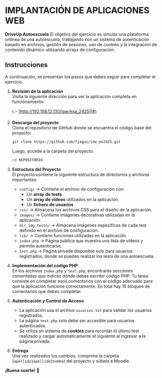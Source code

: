 # IMPLANTACIÓN DE APLICACIONES WEB
**DriveUp Autoescuela**
El objetivo del ejercicio es simular una plataforma onlinea de una autoescuela, trabajando con un sistema de autenticación basado en archivos, gestión de sesiones, uso de cookies y la integración de contenido dinámico utilizando arrays de configuración.

## Instrucciones

A continuación, se presentan los pasos que debes seguir para completar el ejercicio.

1. **Revisión de la aplicación**  
   Visita la siguiente dirección para ver la aplicación completa en funcionamiento:
   
   👉 [http://192.168.12.130/iaw/exa_2425](#)

2. **Descarga del proyecto**  
   Clona el repositorio de GitHub donde se encuentra el código base del proyecto:
   
   ```bash
   git clone https://github.com/fjagui/iaw_ex2425.git
   ```
   
   Luego, accede a la carpeta del proyecto:
   
   ```bash
   cd REPOSITORIO
   ```

3. **Estructura del Proyecto**  
   El proyecto contiene la siguiente estructura de directorios y archivos importantes:
   
   - `config/` → Contiene el archivo de configuración con:
     - Un **array de tests**.
     - Un **array de vídeos** utilizados en la aplicación.
     - Un **fichero de usuarios**
   - `css/` → Almacena los archivos CSS para el diseño de la aplicación.
   - `images/` → Contiene imágenes decorativas utilizadas en la aplicación.
   - `dir_img_testn/` → Almacena imágenes específicas de cada test definido en el archivo de configuración.
   - `lib/` → Contiene funciones utilizadas en la aplicación.
   - `index.php` → Página pública que muestra una lista de vídeos y permite autenticarse.
   - `test.php` → Página privada disponible solo para usuarios registrados, donde se pueden realizar los tests de una autoescuela.

4. **Implementación del código PHP**  
   En los archivos `index.php` y `test.php`, encontrarás secciones comentadas que indican dónde debes escribir código PHP. Tu tarea consiste en completar esos comentarios con el código adecuado para que la aplicación funcione correctamente.
   En total hay 10 bloques de comentarios que debes completar.

6. **Autenticación y Control de Acceso**  
   - La aplicación usa el archivo `usuarios.txt` para validar los usuarios registrados.
   - La página `test.php` solo debe ser accesible para usuarios autenticados.
   - Se utiliza un sistema de **cookies** para recordar el último test realizado y cargar automáticamente el siguiente al ingresar a la página privada.

7. **Entrega**  
   Una vez realizados los cambios, comprime la carpeta (`apellido1apellido2nombe`) del proyecto y súbela a Moodle.

**¡Buena suerte!** 🚀

